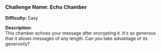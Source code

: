 ### Challenge Name: Echo Chamber

**Difficulty:** Easy

**Description:**  
This chamber echoes your message after encrypting it. It's so generous that it allows messages of any length. Can you take advantage of its generosity?
